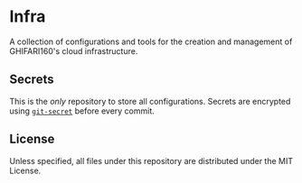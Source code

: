 # Infra

A collection of configurations and tools for the creation and management of GHIFARI160's cloud
infrastructure.

## Secrets

This is the _only_ repository to store all configurations. Secrets are encrypted using
[`git-secret`](https://git-secret.io/) before every commit.

## License

Unless specified, all files under this repository are distributed under the MIT License.
